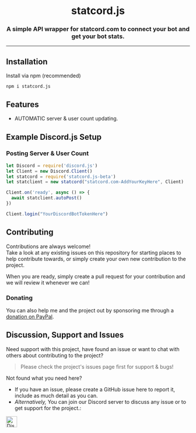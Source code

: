 <h1 align="center" id="statcordjs">
    statcord.js
</h1>

<h3 align="center">A simple API wrapper for statcord.com to connect your bot and get your bot stats.</h3>



----

<!-- Content -->
## Installation

Install via npm (recommended)

```shell
npm i statcord.js
```

## Features

* AUTOMATIC server & user count updating.

## Example Discord.js Setup

### Posting Server & User Count


```js
let Discord = require('discord.js')
let Client = new Discord.Client()
let statcord = require('statcord.js-beta')
let statclient = new statcord("statcord.com-AddYourKeyHere", Client)

Client.on('ready', async () => {
  await statclient.autoPost()
})

Client.login("YourDiscordBotTokenHere")
```

## Contributing

Contributions are always welcome!\
Take a look at any existing issues on this repository for starting places to help contribute towards, or simply create your own new contribution to the project.

When you are ready, simply create a pull request for your contribution and we will review it whenever we can!

### Donating

You can also help me and the project out by sponsoring me through a [donation on PayPal](http://paypal.me/deltafloof).


## Discussion, Support and Issues

Need support with this project, have found an issue or want to chat with others about contributing to the project?
> Please check the project's issues page first for support & bugs!

Not found what you need here?

* If you have an issue, please create a GitHub issue here to report it, include as much detail as you can.
* _Alternatively,_ You can join our Discord server to discuss any issue or to get support for the project.:

<a href="http://statcord.com/discord" target="_blank">
    <img src="https://discordapp.com/api/guilds/608711879858192479/embed.png" alt="Discord" height="30">
</a>
